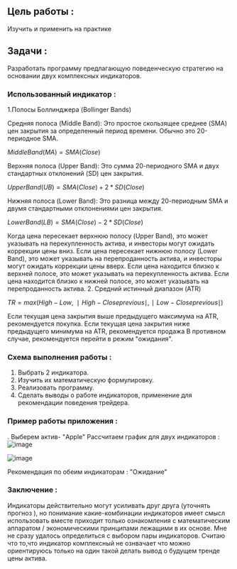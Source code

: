 ## Цель работы : 
Изучить и применить  на практике 
## Задачи : 
Разработать программу предлагающую поведенческую стратегию на основании двух комплексных индикаторов.
### Использованный индикатор : 
1.Полосы Боллинджера (Bollinger Bands)

Средняя полоса (Middle Band): Это простое скользящее среднее (SMA) цен закрытия за определенный период времени. Обычно это 20-периодное SMA.

$MiddleBand(MA)=SMA(Close)$

Верхняя полоса (Upper Band): Это сумма 20-периодного SMA и двух стандартных отклонений (SD) цен закрытия.

$UpperBand(UB)=SMA(Close)+2*SD(Close)$

Нижняя полоса (Lower Band): Это разница между 20-периодным SMA и двумя стандартными отклонениями цен закрытия.

$LowerBand(LB)=SMA(Close)−2*SD(Close)$

Когда цена пересекает верхнюю полосу (Upper Band), это может указывать на перекупленность актива, и инвесторы могут ожидать коррекции цены вниз.
Если цена пересекает нижнюю полосу (Lower Band), это может указывать на перепроданность актива, и инвесторы могут ожидать коррекции цены вверх.
Если цена находится близко к верхней полосе, это может указывать на перекупленность актива.
Если цена находится близко к нижней полосе, это может указывать на перепроданность актива.
2. Средний истинный диапазон (ATR) 

$TR=max(High−Low,∣High−Close previous∣,∣Low−Close previous∣)$

Если текущая цена закрытия выше предыдущего максимума на ATR, рекомендуется покупка.
Если текущая цена закрытия ниже предыдущего минимума на ATR, рекомендуется продажа 
В противном случае, рекомендуется перейти в режим "ожидания".

### Схема выполнения работы :
1. Выбрать 2 индикатора. 
2. Изучить их математическую формулировку. 
3. Реализовать программу.
4. Сделать выводы о работе индикаторов, применение для рекомендации поведения трейдера.

### Пример работы приложения :
. Выберем актив- "Apple"
Рассчитаем график для двух индикаторов : 
![image](https://github.com/alexsvetl2000/MM-DSS/assets/129775339/32a39794-ba73-4b0a-93e2-bd9daf178e0f)

![image](https://github.com/alexsvetl2000/MM-DSS/assets/129775339/29183ddf-7753-4a8a-bd78-a77f465bed48)

Рекомендация по обеим индикаторам : "Ожидание"
### Заключение : 
Индикаторы действительно могут усиливать друг друга (уточнять прогноз ), но понимание какие-комбинации  индикаторов имеет смысл использовать вместе приходит только ознакомления  с математическим аппаратом / экономическими принципами лежащими в их основе. 
Мне не сразу удалось определиться с выбором пары индикаторов. Считаю что то,что индикатор комплексный не ознвачает что можно ориентируюсь только на один такой
делать вывод о будущем тренде цены актива.
